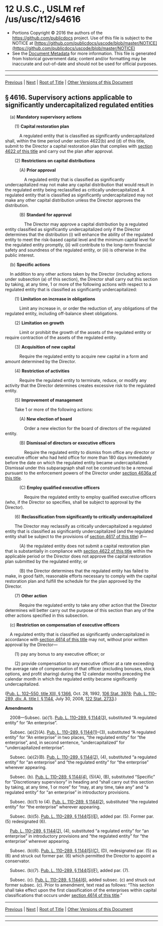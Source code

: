 ---
---

# 12 U.S.C., USLM ref /us/usc/t12/s4616

* Portions Copyright © 2016 the authors of the https://github.com/publicdocs project.
  Use of this file is subject to the NOTICE at [https://github.com/publicdocs/uscode/blob/master/NOTICE](https://github.com/publicdocs/uscode/blob/master/NOTICE)
* See the [Document Metadata](././../../../../..//README.md) for more information.
  This file is generated from historical government data; content and/or formatting may be inaccurate and out-of-date and should not be used for official purposes.

----------
----------

[Previous](./../../../../..//us/usc/t12/ch46/schII/m__us_usc_t12_s4615.md) | [Next](./../../../../..//us/usc/t12/ch46/schII/m__us_usc_t12_s4617.md) | [Root of Title](./../../../../../) | [Other Versions of this Document](https://publicdocs.github.io/go/links?ns=uslm&ref=%2Fus%2Fusc%2Ft12%2Fs4616)

## § 4616. Supervisory actions applicable to significantly undercapitalized regulated entities

    (a) __Mandatory supervisory actions__ 

        (1) __Capital restoration plan__ 

            A regulated entity that is classified as significantly undercapitalized shall, within the time period under section 4622(b) and (d) of this title, submit to the Director a capital restoration plan that complies with [section 4622 of this title][/us/usc/t12/s4622] and carry out the plan after approval.

        (2) __Restrictions on capital distributions__ 

            (A) __Prior approval__ 

                A regulated entity that is classified as significantly undercapitalized may not make any capital distribution that would result in the regulated entity being reclassified as critically undercapitalized. A regulated entity that is classified as significantly undercapitalized may not make any other capital distribution unless the Director approves the distribution.

            (B) __Standard for approval__ 

                The Director may approve a capital distribution by a regulated entity classified as significantly undercapitalized only if the Director determines that the distribution (i) will enhance the ability of the regulated entity to meet the risk-based capital level and the minimum capital level for the regulated entity promptly, (ii) will contribute to the long-term financial safety and soundness of the regulated entity, or (iii) is otherwise in the public interest.

    (b) __Specific actions__ 

    In addition to any other actions taken by the Director (including actions under subsection (a) of this section), the Director shall carry out this section by taking, at any time, 1 or more of the following actions with respect to a regulated entity that is classified as significantly undercapitalized:

        (1) __Limitation on increase in obligations__ 

            Limit any increase in, or order the reduction of, any obligations of the regulated entity, including off-balance sheet obligations.

        (2) __Limitation on growth__ 

            Limit or prohibit the growth of the assets of the regulated entity or require contraction of the assets of the regulated entity.

        (3) __Acquisition of new capital__ 

            Require the regulated entity to acquire new capital in a form and amount determined by the Director.

        (4) __Restriction of activities__ 

            Require the regulated entity to terminate, reduce, or modify any activity that the Director determines creates excessive risk to the regulated entity.

        (5) __Improvement of management__ 

        Take 1 or more of the following actions:

            (A) __New election of board__ 

                Order a new election for the board of directors of the regulated entity.

            (B) __Dismissal of directors or executive officers__ 

                Require the regulated entity to dismiss from office any director or executive officer who had held office for more than 180 days immediately before the date on which the regulated entity became undercapitalized. Dismissal under this subparagraph shall not be construed to be a removal pursuant to the enforcement powers of the Director under [section 4636a of this title][/us/usc/t12/s4636a].

            (C) __Employ qualified executive officers__ 

                Require the regulated entity to employ qualified executive officers (who, if the Director so specifies, shall be subject to approval by the Director).

        (6) __Reclassification from significantly to critically undercapitalized__ 

        The Director may reclassify as critically undercapitalized a regulated entity that is classified as significantly undercapitalized (and the regulated entity shall be subject to the provisions of [section 4617 of this title][/us/usc/t12/s4617]) if—

            (A) the regulated entity does not submit a capital restoration plan that is substantially in compliance with [section 4622 of this title][/us/usc/t12/s4622] within the applicable period or the Director does not approve the capital restoration plan submitted by the regulated entity; or

            (B) the Director determines that the regulated entity has failed to make, in good faith, reasonable efforts necessary to comply with the capital restoration plan and fulfill the schedule for the plan approved by the Director.

        (7) __Other action__ 

            Require the regulated entity to take any other action that the Director determines will better carry out the purpose of this section than any of the other actions specified in this subsection.

    (c) __Restriction on compensation of executive officers__ 

    A regulated entity that is classified as significantly undercapitalized in accordance with [section 4614 of this title][/us/usc/t12/s4614] may not, without prior written approval by the Director—

        (1) pay any bonus to any executive officer; or

        (2) provide compensation to any executive officer at a rate exceeding the average rate of compensation of that officer (excluding bonuses, stock options, and profit sharing) during the 12 calendar months preceding the calendar month in which the regulated entity became significantly undercapitalized.

([Pub. L. 102–550, title XIII, § 1366][/us/pl/102/550/s1366], Oct. 28, 1992, [106 Stat. 3978][/us/stat/106/3978]; [Pub. L. 110–289, div. A, title I, § 1144][/us/pl/110/289/s1144], July 30, 2008, [122 Stat. 2733][/us/stat/122/2733].)

 __Amendments__ 

    2008—Subsec. (a)(1). [Pub. L. 110–289, § 1144(3)][/us/pl/110/289/s1144/3], substituted “A regulated entity” for “An enterprise”.

    Subsec. (a)(2)(A). [Pub. L. 110–289, § 1144(1)][/us/pl/110/289/s1144/1]–(3), substituted “A regulated entity” for “An enterprise” in two places, “the regulated entity” for “the enterprise”, and, in second sentence, “undercapitalized” for “undercapitalized enterprise”.

    Subsec. (a)(2)(B). [Pub. L. 110–289, § 1144(2)][/us/pl/110/289/s1144/2], (4), substituted “a regulated entity” for “an enterprise” and “the regulated entity” for “the enterprise” wherever appearing.

    Subsec. (b). [Pub. L. 110–289, § 1144(4)][/us/pl/110/289/s1144/4], (5)(A), (B), substituted “Specific” for “Discretionary supervisory” in heading and “shall carry out this section by taking, at any time, 1 or more” for “may, at any time, take any” and “a regulated entity” for “an enterprise” in introductory provisions.

    Subsec. (b)(1) to (4). [Pub. L. 110–289, § 1144(2)][/us/pl/110/289/s1144/2], substituted “the regulated entity” for “the enterprise” wherever appearing.

    Subsec. (b)(5). [Pub. L. 110–289, § 1144(5)(E)][/us/pl/110/289/s1144/5/E], added par. (5). Former par. (5) redesignated (6).

    [Pub. L. 110–289, § 1144(2)][/us/pl/110/289/s1144/2], (4), substituted “a regulated entity” for “an enterprise” in introductory provisions and “the regulated entity” for “the enterprise” wherever appearing.

    Subsec. (b)(6). [Pub. L. 110–289, § 1144(5)(C)][/us/pl/110/289/s1144/5/C], (D), redesignated par. (5) as (6) and struck out former par. (6) which permitted the Director to appoint a conservator.

    Subsec. (b)(7). [Pub. L. 110–289, § 1144(5)(F)][/us/pl/110/289/s1144/5/F], added par. (7).

    Subsec. (c). [Pub. L. 110–289, § 1144(6)][/us/pl/110/289/s1144/6], added subsec. (c) and struck out former subsec. (c). Prior to amendment, text read as follows: “This section shall take effect upon the first classification of the enterprises within capital classifications that occurs under [section 4614 of this title][/us/usc/t12/s4614].”

----------

[Previous](./../../../../..//us/usc/t12/ch46/schII/m__us_usc_t12_s4615.md) | [Next](./../../../../..//us/usc/t12/ch46/schII/m__us_usc_t12_s4617.md) | [Root of Title](./../../../../../) | [Other Versions of this Document](https://publicdocs.github.io/go/links?ns=uslm&ref=%2Fus%2Fusc%2Ft12%2Fs4616)

----------
----------

[/us/usc/t12/s4622]: https://publicdocs.github.io/go/links?ns=uslm&ref=%2Fus%2Fusc%2Ft12%2Fs4622
[/us/usc/t12/s4636a]: https://publicdocs.github.io/go/links?ns=uslm&ref=%2Fus%2Fusc%2Ft12%2Fs4636a
[/us/usc/t12/s4617]: https://publicdocs.github.io/go/links?ns=uslm&ref=%2Fus%2Fusc%2Ft12%2Fs4617
[/us/usc/t12/s4622]: https://publicdocs.github.io/go/links?ns=uslm&ref=%2Fus%2Fusc%2Ft12%2Fs4622
[/us/usc/t12/s4614]: https://publicdocs.github.io/go/links?ns=uslm&ref=%2Fus%2Fusc%2Ft12%2Fs4614
[/us/pl/102/550/s1366]: https://publicdocs.github.io/go/links?ns=uslm&ref=%2Fus%2Fpl%2F102%2F550%2Fs1366
[/us/stat/106/3978]: https://publicdocs.github.io/go/links?ns=uslm&ref=%2Fus%2Fstat%2F106%2F3978
[/us/pl/110/289/s1144]: https://publicdocs.github.io/go/links?ns=uslm&ref=%2Fus%2Fpl%2F110%2F289%2Fs1144
[/us/stat/122/2733]: https://publicdocs.github.io/go/links?ns=uslm&ref=%2Fus%2Fstat%2F122%2F2733
[/us/pl/110/289/s1144/3]: https://publicdocs.github.io/go/links?ns=uslm&ref=%2Fus%2Fpl%2F110%2F289%2Fs1144%2F3
[/us/pl/110/289/s1144/1]: https://publicdocs.github.io/go/links?ns=uslm&ref=%2Fus%2Fpl%2F110%2F289%2Fs1144%2F1
[/us/pl/110/289/s1144/2]: https://publicdocs.github.io/go/links?ns=uslm&ref=%2Fus%2Fpl%2F110%2F289%2Fs1144%2F2
[/us/pl/110/289/s1144/4]: https://publicdocs.github.io/go/links?ns=uslm&ref=%2Fus%2Fpl%2F110%2F289%2Fs1144%2F4
[/us/pl/110/289/s1144/2]: https://publicdocs.github.io/go/links?ns=uslm&ref=%2Fus%2Fpl%2F110%2F289%2Fs1144%2F2
[/us/pl/110/289/s1144/5/E]: https://publicdocs.github.io/go/links?ns=uslm&ref=%2Fus%2Fpl%2F110%2F289%2Fs1144%2F5%2FE
[/us/pl/110/289/s1144/2]: https://publicdocs.github.io/go/links?ns=uslm&ref=%2Fus%2Fpl%2F110%2F289%2Fs1144%2F2
[/us/pl/110/289/s1144/5/C]: https://publicdocs.github.io/go/links?ns=uslm&ref=%2Fus%2Fpl%2F110%2F289%2Fs1144%2F5%2FC
[/us/pl/110/289/s1144/5/F]: https://publicdocs.github.io/go/links?ns=uslm&ref=%2Fus%2Fpl%2F110%2F289%2Fs1144%2F5%2FF
[/us/pl/110/289/s1144/6]: https://publicdocs.github.io/go/links?ns=uslm&ref=%2Fus%2Fpl%2F110%2F289%2Fs1144%2F6
[/us/usc/t12/s4614]: https://publicdocs.github.io/go/links?ns=uslm&ref=%2Fus%2Fusc%2Ft12%2Fs4614


